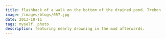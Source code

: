 ```yaml
---
title: flashback of a walk on the bottom of the drained pond. Trebon
image: /images/blogs/057.jpg
date: 2013-10-11
tags: myself, photo
description: featuring nearly drowning in the mud afterwards.
---
```

